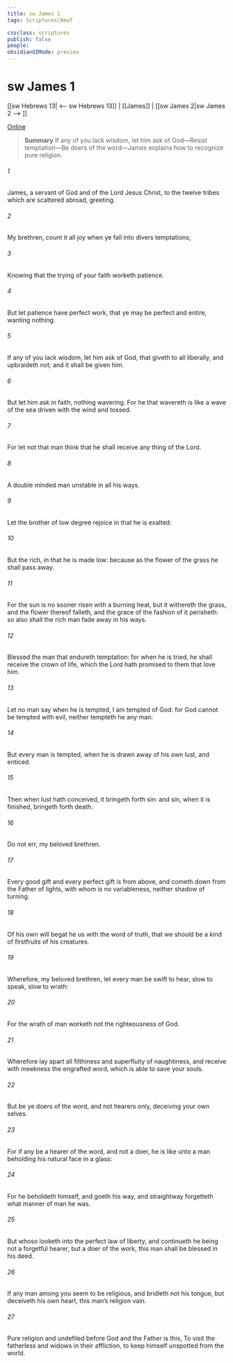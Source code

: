 ```yaml
---
title: sw James 1
tags: Scriptures\NewT

cssclass: scriptures
publish: false
people:
obsidianUIMode: preview
---
```


# sw James 1
[[sw Hebrews 13| <-- sw Hebrews 13]] | [[James]] | [[sw James 2|sw James 2 --> ]]

[Online](https://churchofjesuschrist.org/study/scriptures/nt/james/1?lang=eng)

> __Summary__
If any of you lack wisdom, let him ask of God—Resist temptation—Be doers of the word—James explains how to recognize pure religion.

###### 1 
James, a servant of God and of the Lord Jesus Christ, to the twelve tribes which are scattered abroad, greeting.

###### 2 
My brethren, count it all joy when ye fall into divers temptations;

###### 3 
Knowing  that the trying of your faith worketh patience.

###### 4 
But let patience have  perfect work, that ye may be perfect and entire, wanting nothing.

###### 5 
If any of you lack wisdom, let him ask of God, that giveth to all  liberally, and upbraideth not; and it shall be given him.

###### 6 
But let him ask in faith, nothing wavering. For he that wavereth is like a wave of the sea driven with the wind and tossed.

###### 7 
For let not that man think that he shall receive any thing of the Lord.

###### 8 
A double minded man  unstable in all his ways.

###### 9 
Let the brother of low degree rejoice in that he is exalted:

###### 10 
But the rich, in that he is made low: because as the flower of the grass he shall pass away.

###### 11 
For the sun is no sooner risen with a burning heat, but it withereth the grass, and the flower thereof falleth, and the grace of the fashion of it perisheth: so also shall the rich man fade away in his ways.

###### 12 
Blessed  the man that endureth temptation: for when he is tried, he shall receive the crown of life, which the Lord hath promised to them that love him.

###### 13 
Let no man say when he is tempted, I am tempted of God: for God cannot be tempted with evil, neither tempteth he any man:

###### 14 
But every man is tempted, when he is drawn away of his own lust, and enticed.

###### 15 
Then when lust hath conceived, it bringeth forth sin: and sin, when it is finished, bringeth forth death.

###### 16 
Do not err, my beloved brethren.

###### 17 
Every good gift and every perfect gift is from above, and cometh down from the Father of lights, with whom is no variableness, neither shadow of turning.

###### 18 
Of his own will begat he us with the word of truth, that we should be a kind of firstfruits of his creatures.

###### 19 
Wherefore, my beloved brethren, let every man be swift to hear, slow to speak, slow to wrath:

###### 20 
For the wrath of man worketh not the righteousness of God.

###### 21 
Wherefore lay apart all filthiness and superfluity of naughtiness, and receive with meekness the engrafted word, which is able to save your souls.

###### 22 
But be ye doers of the word, and not hearers only, deceiving your own selves.

###### 23 
For if any be a hearer of the word, and not a doer, he is like unto a man beholding his natural face in a glass:

###### 24 
For he beholdeth himself, and goeth his way, and straightway forgetteth what manner of man he was.

###### 25 
But whoso looketh into the perfect law of liberty, and continueth  he being not a forgetful hearer, but a doer of the work, this man shall be blessed in his deed.

###### 26 
If any man among you seem to be religious, and bridleth not his tongue, but deceiveth his own heart, this man’s religion  vain.

###### 27 
Pure religion and undefiled before God and the Father is this, To visit the fatherless and widows in their affliction,  to keep himself unspotted from the world.

